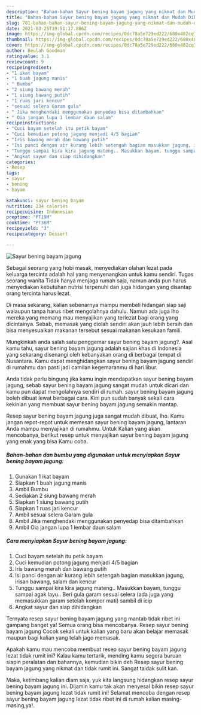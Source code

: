```yaml
---
description: "Bahan-bahan Sayur bening bayam jagung yang nikmat dan Mudah Dibuat"
title: "Bahan-bahan Sayur bening bayam jagung yang nikmat dan Mudah Dibuat"
slug: 781-bahan-bahan-sayur-bening-bayam-jagung-yang-nikmat-dan-mudah-dibuat
date: 2021-03-25T19:51:17.886Z
image: https://img-global.cpcdn.com/recipes/0dc78a5e729ed222/680x482cq70/sayur-bening-bayam-jagung-foto-resep-utama.jpg
thumbnail: https://img-global.cpcdn.com/recipes/0dc78a5e729ed222/680x482cq70/sayur-bening-bayam-jagung-foto-resep-utama.jpg
cover: https://img-global.cpcdn.com/recipes/0dc78a5e729ed222/680x482cq70/sayur-bening-bayam-jagung-foto-resep-utama.jpg
author: Beulah Goodman
ratingvalue: 3.1
reviewcount: 9
recipeingredient:
- "1 ikat bayam"
- "1 buah jagung manis"
- " Bumbu"
- "2 siung bawang merah"
- "1 siung bawang putih"
- "1 ruas jari kencur"
- "sesuai selera Garam gula"
- " Jika menghendaki menggunakan penyedap bisa ditambahkan"
- " Oia jangan lupa 1 lembar daun salam"
recipeinstructions:
- "Cuci bayam setelah itu petik bayam"
- "Cuci kemudian potong jagung menjadi 4/5 bagian"
- "Iris bawang merah dan bawang putih"
- "Isi panci dengan air kurang lebih setengah bagian masukkan jagung, irisan bawang, salam dan kencur"
- "Tunggu sampai kira kira jagung mateng.. Masukkan bayam, tunggu sampai agak layu.. Beri gula garam sesuai selera (ada juga yang memasukkan garam setelah kompor mati) sambil di icip"
- "Angkat sayur dan siap dihidangkan"
categories:
- Resep
tags:
- sayur
- bening
- bayam

katakunci: sayur bening bayam 
nutrition: 234 calories
recipecuisine: Indonesian
preptime: "PT19M"
cooktime: "PT36M"
recipeyield: "3"
recipecategory: Dessert

---
```



![Sayur bening bayam jagung](https://img-global.cpcdn.com/recipes/0dc78a5e729ed222/680x482cq70/sayur-bening-bayam-jagung-foto-resep-utama.jpg)

Sebagai seorang yang hobi masak, menyediakan olahan lezat pada keluarga tercinta adalah hal yang menyenangkan untuk kamu sendiri. Tugas seorang  wanita Tidak hanya menjaga rumah saja, namun anda pun harus menyediakan kebutuhan nutrisi terpenuhi dan juga hidangan yang disantap orang tercinta harus lezat.

Di masa  sekarang, kalian sebenarnya mampu membeli hidangan siap saji walaupun tanpa harus ribet mengolahnya dahulu. Namun ada juga lho mereka yang memang mau menyajikan yang terlezat bagi orang yang dicintainya. Sebab, memasak yang diolah sendiri akan jauh lebih bersih dan bisa menyesuaikan makanan tersebut sesuai makanan kesukaan famili. 



Mungkinkah anda salah satu penggemar sayur bening bayam jagung?. Asal kamu tahu, sayur bening bayam jagung adalah sajian khas di Indonesia yang sekarang disenangi oleh kebanyakan orang di berbagai tempat di Nusantara. Kamu dapat menghidangkan sayur bening bayam jagung sendiri di rumahmu dan pasti jadi camilan kegemaranmu di hari libur.

Anda tidak perlu bingung jika kamu ingin mendapatkan sayur bening bayam jagung, sebab sayur bening bayam jagung sangat mudah untuk dicari dan kamu pun dapat mengolahnya sendiri di rumah. sayur bening bayam jagung boleh dibuat lewat berbagai cara. Kini pun sudah banyak sekali cara kekinian yang membuat sayur bening bayam jagung semakin mantap.

Resep sayur bening bayam jagung juga sangat mudah dibuat, lho. Kamu jangan repot-repot untuk memesan sayur bening bayam jagung, lantaran Anda mampu menyajikan di rumahmu. Untuk Kalian yang akan mencobanya, berikut resep untuk menyajikan sayur bening bayam jagung yang enak yang bisa Kamu coba.

<!--inarticleads1-->

##### Bahan-bahan dan bumbu yang digunakan untuk menyiapkan Sayur bening bayam jagung:

1. Gunakan 1 ikat bayam
1. Siapkan 1 buah jagung manis
1. Ambil  Bumbu
1. Sediakan 2 siung bawang merah
1. Siapkan 1 siung bawang putih
1. Siapkan 1 ruas jari kencur
1. Ambil sesuai selera Garam gula
1. Ambil  Jika menghendaki menggunakan penyedap bisa ditambahkan
1. Ambil  Oia jangan lupa 1 lembar daun salam




<!--inarticleads2-->

##### Cara menyiapkan Sayur bening bayam jagung:

1. Cuci bayam setelah itu petik bayam
1. Cuci kemudian potong jagung menjadi 4/5 bagian
1. Iris bawang merah dan bawang putih
1. Isi panci dengan air kurang lebih setengah bagian masukkan jagung, irisan bawang, salam dan kencur
1. Tunggu sampai kira kira jagung mateng.. Masukkan bayam, tunggu sampai agak layu.. Beri gula garam sesuai selera (ada juga yang memasukkan garam setelah kompor mati) sambil di icip
1. Angkat sayur dan siap dihidangkan




Ternyata resep sayur bening bayam jagung yang mantab tidak ribet ini gampang banget ya! Semua orang bisa mencobanya. Resep sayur bening bayam jagung Cocok sekali untuk kalian yang baru akan belajar memasak maupun bagi kalian yang telah jago memasak.

Apakah kamu mau mencoba membuat resep sayur bening bayam jagung lezat tidak rumit ini? Kalau kamu tertarik, mending kamu segera buruan siapin peralatan dan bahannya, kemudian bikin deh Resep sayur bening bayam jagung yang nikmat dan tidak rumit ini. Sangat taidak sulit kan. 

Maka, ketimbang kalian diam saja, yuk kita langsung hidangkan resep sayur bening bayam jagung ini. Dijamin kamu tak akan menyesal bikin resep sayur bening bayam jagung lezat tidak rumit ini! Selamat mencoba dengan resep sayur bening bayam jagung lezat tidak ribet ini di rumah kalian masing-masing,ya!.

